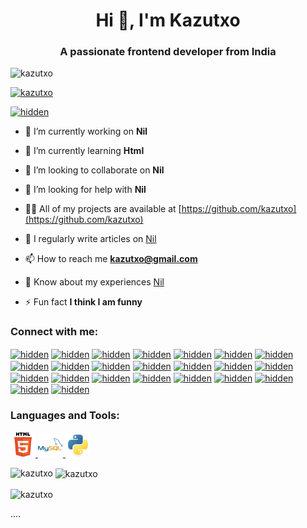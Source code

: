 <h1 align="center">Hi 👋, I'm Kazutxo</h1>
<h3 align="center">A passionate frontend developer from India</h3>

<p align="left"> <img src="https://komarev.com/ghpvc/?username=kazutxo&label=Profile%20views&color=0e75b6&style=flat" alt="kazutxo" /> </p>

<p align="left"> <a href="https://github.com/ryo-ma/github-profile-trophy"><img src="https://github-profile-trophy.vercel.app/?username=kazutxo" alt="kazutxo" /></a> </p>

<p align="left"> <a href="https://twitter.com/hidden" target="blank"><img src="https://img.shields.io/twitter/follow/hidden?logo=twitter&style=for-the-badge" alt="hidden" /></a> </p>

- 🔭 I’m currently working on **Nil**

- 🌱 I’m currently learning **Html**

- 👯 I’m looking to collaborate on **Nil**

- 🤝 I’m looking for help with **Nil**

- 👨‍💻 All of my projects are available at [https://github.com/kazutxo](https://github.com/kazutxo)

- 📝 I regularly write articles on [Nil](Nil)

- 📫 How to reach me **kazutxo@gmail.com**

- 📄 Know about my experiences [Nil](Nil)

- ⚡ Fun fact **I think I am funny**

<h3 align="left">Connect with me:</h3>
<p align="left">
<a href="https://codepen.io/hidden" target="blank"><img align="center" src="https://raw.githubusercontent.com/rahuldkjain/github-profile-readme-generator/master/src/images/icons/Social/codepen.svg" alt="hidden" height="30" width="40" /></a>
<a href="https://dev.to/hidden" target="blank"><img align="center" src="https://raw.githubusercontent.com/rahuldkjain/github-profile-readme-generator/master/src/images/icons/Social/devto.svg" alt="hidden" height="30" width="40" /></a>
<a href="https://twitter.com/hidden" target="blank"><img align="center" src="https://raw.githubusercontent.com/rahuldkjain/github-profile-readme-generator/master/src/images/icons/Social/twitter.svg" alt="hidden" height="30" width="40" /></a>
<a href="https://linkedin.com/in/hidden" target="blank"><img align="center" src="https://raw.githubusercontent.com/rahuldkjain/github-profile-readme-generator/master/src/images/icons/Social/linked-in-alt.svg" alt="hidden" height="30" width="40" /></a>
<a href="https://stackoverflow.com/users/hidden" target="blank"><img align="center" src="https://raw.githubusercontent.com/rahuldkjain/github-profile-readme-generator/master/src/images/icons/Social/stack-overflow.svg" alt="hidden" height="30" width="40" /></a>
<a href="https://codesandbox.com/hidden" target="blank"><img align="center" src="https://raw.githubusercontent.com/rahuldkjain/github-profile-readme-generator/master/src/images/icons/Social/codesandbox.svg" alt="hidden" height="30" width="40" /></a>
<a href="https://kaggle.com/hidden" target="blank"><img align="center" src="https://raw.githubusercontent.com/rahuldkjain/github-profile-readme-generator/master/src/images/icons/Social/kaggle.svg" alt="hidden" height="30" width="40" /></a>
<a href="https://fb.com/hidden" target="blank"><img align="center" src="https://raw.githubusercontent.com/rahuldkjain/github-profile-readme-generator/master/src/images/icons/Social/facebook.svg" alt="hidden" height="30" width="40" /></a>
<a href="https://instagram.com/hidden" target="blank"><img align="center" src="https://raw.githubusercontent.com/rahuldkjain/github-profile-readme-generator/master/src/images/icons/Social/instagram.svg" alt="hidden" height="30" width="40" /></a>
<a href="https://dribbble.com/hidden" target="blank"><img align="center" src="https://raw.githubusercontent.com/rahuldkjain/github-profile-readme-generator/master/src/images/icons/Social/dribbble.svg" alt="hidden" height="30" width="40" /></a>
<a href="https://www.behance.net/hidden" target="blank"><img align="center" src="https://raw.githubusercontent.com/rahuldkjain/github-profile-readme-generator/master/src/images/icons/Social/behance.svg" alt="hidden" height="30" width="40" /></a>
<a href="https://hashnode.com/hidden" target="blank"><img align="center" src="https://raw.githubusercontent.com/rahuldkjain/github-profile-readme-generator/master/src/images/icons/Social/hashnode.svg" alt="hidden" height="30" width="40" /></a>
<a href="https://medium.com/hidden" target="blank"><img align="center" src="https://raw.githubusercontent.com/rahuldkjain/github-profile-readme-generator/master/src/images/icons/Social/medium.svg" alt="hidden" height="30" width="40" /></a>
<a href="https://www.youtube.com/c/hidden" target="blank"><img align="center" src="https://raw.githubusercontent.com/rahuldkjain/github-profile-readme-generator/master/src/images/icons/Social/youtube.svg" alt="hidden" height="30" width="40" /></a>
<a href="https://www.codechef.com/users/hidden" target="blank"><img align="center" src="https://cdn.jsdelivr.net/npm/simple-icons@3.1.0/icons/codechef.svg" alt="hidden" height="30" width="40" /></a>
<a href="https://www.hackerrank.com/hidden" target="blank"><img align="center" src="https://raw.githubusercontent.com/rahuldkjain/github-profile-readme-generator/master/src/images/icons/Social/hackerrank.svg" alt="hidden" height="30" width="40" /></a>
<a href="https://codeforces.com/profile/hidden" target="blank"><img align="center" src="https://raw.githubusercontent.com/rahuldkjain/github-profile-readme-generator/master/src/images/icons/Social/codeforces.svg" alt="hidden" height="30" width="40" /></a>
<a href="https://www.leetcode.com/hidden" target="blank"><img align="center" src="https://raw.githubusercontent.com/rahuldkjain/github-profile-readme-generator/master/src/images/icons/Social/leet-code.svg" alt="hidden" height="30" width="40" /></a>
<a href="https://www.hackerearth.com/hidden" target="blank"><img align="center" src="https://raw.githubusercontent.com/rahuldkjain/github-profile-readme-generator/master/src/images/icons/Social/hackerearth.svg" alt="hidden" height="30" width="40" /></a>
<a href="https://auth.geeksforgeeks.org/user/hidden" target="blank"><img align="center" src="https://raw.githubusercontent.com/rahuldkjain/github-profile-readme-generator/master/src/images/icons/Social/geeks-for-geeks.svg" alt="hidden" height="30" width="40" /></a>
<a href="https://www.topcoder.com/members/hidden" target="blank"><img align="center" src="https://raw.githubusercontent.com/rahuldkjain/github-profile-readme-generator/master/src/images/icons/Social/topcoder.svg" alt="hidden" height="30" width="40" /></a>
<a href="https://discord.gg/hidden" target="blank"><img align="center" src="https://raw.githubusercontent.com/rahuldkjain/github-profile-readme-generator/master/src/images/icons/Social/discord.svg" alt="hidden" height="30" width="40" /></a>
<a href="/hidden" target="blank"><img align="center" src="https://raw.githubusercontent.com/rahuldkjain/github-profile-readme-generator/master/src/images/icons/Social/rss.svg" alt="hidden" height="30" width="40" /></a>
</p>

<h3 align="left">Languages and Tools:</h3>
<p align="left"> <a href="https://www.w3.org/html/" target="_blank" rel="noreferrer"> <img src="https://raw.githubusercontent.com/devicons/devicon/master/icons/html5/html5-original-wordmark.svg" alt="html5" width="40" height="40"/> </a> <a href="https://www.mysql.com/" target="_blank" rel="noreferrer"> <img src="https://raw.githubusercontent.com/devicons/devicon/master/icons/mysql/mysql-original-wordmark.svg" alt="mysql" width="40" height="40"/> </a> <a href="https://www.python.org" target="_blank" rel="noreferrer"> <img src="https://raw.githubusercontent.com/devicons/devicon/master/icons/python/python-original.svg" alt="python" width="40" height="40"/> </a> </p>

<p><img align="left" src="https://github-readme-stats.vercel.app/api/top-langs?username=kazutxo&show_icons=true&locale=en&layout=compact" alt="kazutxo" /></p>

<p>&nbsp;<img align="center" src="https://github-readme-stats.vercel.app/api?username=kazutxo&show_icons=true&locale=en" alt="kazutxo" /></p>

<p><img align="center" src="https://github-readme-streak-stats.herokuapp.com/?user=kazutxo&" alt="kazutxo" /></p>
....
